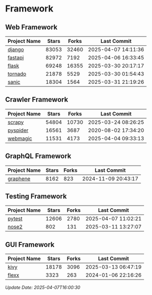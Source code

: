 # Framework

## Web Framework
| Project Name | Stars | Forks | Last Commit |
| ------------ | ----- | ----- | ----------- |
| [django](https://github.com/django/django) | 83053 | 32460 | 2025-04-07 14:11:36 |
| [fastapi](https://github.com/fastapi/fastapi) | 82972 | 7192 | 2025-04-06 16:33:45 |
| [flask](https://github.com/pallets/flask) | 69248 | 16355 | 2025-03-30 20:17:17 |
| [tornado](https://github.com/tornadoweb/tornado) | 21878 | 5529 | 2025-03-30 01:54:43 |
| [sanic](https://github.com/sanic-org/sanic) | 18304 | 1564 | 2025-03-31 21:19:26 |

## Crawler Framework
| Project Name | Stars | Forks | Last Commit |
| ------------ | ----- | ----- | ----------- |
| [scrapy](https://github.com/scrapy/scrapy) | 54804 | 10730 | 2025-03-24 08:26:25 |
| [pyspider](https://github.com/binux/pyspider) | 16561 | 3687 | 2020-08-02 17:34:20 |
| [webmagic](https://github.com/code4craft/webmagic) | 11531 | 4173 | 2025-04-04 09:33:13 |

## GraphQL Framework
| Project Name | Stars | Forks | Last Commit |
| ------------ | ----- | ----- | ----------- |
| [graphene](https://github.com/graphql-python/graphene) | 8162 | 823 | 2024-11-09 20:43:17 |

## Testing Framework
| Project Name | Stars | Forks | Last Commit |
| ------------ | ----- | ----- | ----------- |
| [pytest](https://github.com/pytest-dev/pytest) | 12606 | 2780 | 2025-04-07 11:02:21 |
| [nose2](https://github.com/nose-devs/nose2) | 802 | 131 | 2025-03-11 13:27:07 |

## GUI Framework
| Project Name | Stars | Forks | Last Commit |
| ------------ | ----- | ----- | ----------- |
| [kivy](https://github.com/kivy/kivy) | 18178 | 3096 | 2025-03-13 06:47:19 |
| [flexx](https://github.com/flexxui/flexx) | 3323 | 263 | 2024-01-06 22:16:26 |

*Update Date: 2025-04-07T16:00:30*